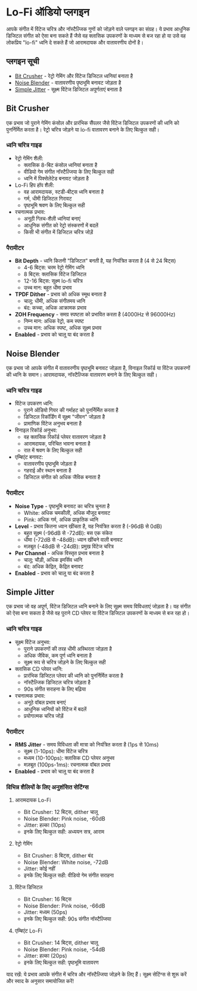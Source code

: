 # Lo-Fi ऑडियो प्लगइन

आपके संगीत में विंटेज चरित्र और नॉस्टैल्जिक गुणों को जोड़ने वाले प्लगइन का संग्रह। ये प्रभाव आधुनिक डिजिटल संगीत को ऐसा बना सकते हैं जैसे वह क्लासिक उपकरणों के माध्यम से बज रहा हो या उसे वह लोकप्रिय "lo-fi" ध्वनि दे सकते हैं जो आरामदायक और वातावरणीय दोनों है।

## प्लगइन सूची

- [Bit Crusher](#bit-crusher) - रेट्रो गेमिंग और विंटेज डिजिटल ध्वनियां बनाता है
- [Noise Blender](#noise-blender) - वातावरणीय पृष्ठभूमि बनावट जोड़ता है
- [Simple Jitter](#simple-jitter) - सूक्ष्म विंटेज डिजिटल अपूर्णताएं बनाता है

## Bit Crusher

एक प्रभाव जो पुराने गेमिंग कंसोल और प्रारंभिक सैंपलर जैसे विंटेज डिजिटल उपकरणों की ध्वनि को पुनर्निर्मित करता है। रेट्रो चरित्र जोड़ने या lo-fi वातावरण बनाने के लिए बिल्कुल सही।

### ध्वनि चरित्र गाइड
- रेट्रो गेमिंग शैली:
  - क्लासिक 8-बिट कंसोल ध्वनियां बनाता है
  - वीडियो गेम संगीत नॉस्टैल्जिया के लिए बिल्कुल सही
  - ध्वनि में पिक्सेलेटेड बनावट जोड़ता है
- Lo-Fi हिप हॉप शैली:
  - वह आरामदायक, स्टडी-बीट्स ध्वनि बनाता है
  - गर्म, धीमी डिजिटल गिरावट
  - पृष्ठभूमि श्रवण के लिए बिल्कुल सही
- रचनात्मक प्रभाव:
  - अनूठी ग्लिच-शैली ध्वनियां बनाएं
  - आधुनिक संगीत को रेट्रो संस्करणों में बदलें
  - किसी भी संगीत में डिजिटल चरित्र जोड़ें

### पैरामीटर
- **Bit Depth** - ध्वनि कितनी "डिजिटल" बनती है, यह नियंत्रित करता है (4 से 24 बिट्स)
  - 4-6 बिट्स: चरम रेट्रो गेमिंग ध्वनि
  - 8 बिट्स: क्लासिक विंटेज डिजिटल
  - 12-16 बिट्स: सूक्ष्म lo-fi चरित्र
  - उच्च मान: बहुत धीमा प्रभाव
- **TPDF Dither** - प्रभाव को अधिक स्मूथ बनाता है
  - चालू: धीमी, अधिक संगीतमय ध्वनि
  - बंद: कच्चा, अधिक आक्रामक प्रभाव
- **ZOH Frequency** - समग्र स्पष्टता को प्रभावित करता है (4000Hz से 96000Hz)
  - निम्न मान: अधिक रेट्रो, कम स्पष्ट
  - उच्च मान: अधिक स्पष्ट, अधिक सूक्ष्म प्रभाव
- **Enabled** - प्रभाव को चालू या बंद करता है

## Noise Blender

एक प्रभाव जो आपके संगीत में वातावरणीय पृष्ठभूमि बनावट जोड़ता है, विनाइल रिकॉर्ड या विंटेज उपकरणों की ध्वनि के समान। आरामदायक, नॉस्टैल्जिक वातावरण बनाने के लिए बिल्कुल सही।

### ध्वनि चरित्र गाइड
- विंटेज उपकरण ध्वनि:
  - पुराने ऑडियो गियर की गर्माहट को पुनर्निर्मित करता है
  - डिजिटल रिकॉर्डिंग में सूक्ष्म "जीवन" जोड़ता है
  - प्रामाणिक विंटेज अनुभव बनाता है
- विनाइल रिकॉर्ड अनुभव:
  - वह क्लासिक रिकॉर्ड प्लेयर वातावरण जोड़ता है
  - आरामदायक, परिचित भावना बनाता है
  - रात में श्रवण के लिए बिल्कुल सही
- एम्बिएंट बनावट:
  - वातावरणीय पृष्ठभूमि जोड़ता है
  - गहराई और स्थान बनाता है
  - डिजिटल संगीत को अधिक जैविक बनाता है

### पैरामीटर
- **Noise Type** - पृष्ठभूमि बनावट का चरित्र चुनता है
  - White: अधिक चमकीली, अधिक मौजूद बनावट
  - Pink: अधिक गर्म, अधिक प्राकृतिक ध्वनि
- **Level** - प्रभाव कितना ध्यान खींचता है, यह नियंत्रित करता है (-96dB से 0dB)
  - बहुत सूक्ष्म (-96dB से -72dB): बस एक संकेत
  - धीमा (-72dB से -48dB): ध्यान खींचने वाली बनावट
  - मज़बूत (-48dB से -24dB): प्रमुख विंटेज चरित्र
- **Per Channel** - अधिक विस्तृत प्रभाव बनाता है
  - चालू: चौड़ी, अधिक इमर्सिव ध्वनि
  - बंद: अधिक केंद्रित, केंद्रित बनावट
- **Enabled** - प्रभाव को चालू या बंद करता है

## Simple Jitter

एक प्रभाव जो वह अपूर्ण, विंटेज डिजिटल ध्वनि बनाने के लिए सूक्ष्म समय विविधताएं जोड़ता है। यह संगीत को ऐसा बना सकता है जैसे वह पुराने CD प्लेयर या विंटेज डिजिटल उपकरणों के माध्यम से बज रहा हो।

### ध्वनि चरित्र गाइड
- सूक्ष्म विंटेज अनुभव:
  - पुराने उपकरणों की तरह धीमी अस्थिरता जोड़ता है
  - अधिक जैविक, कम पूर्ण ध्वनि बनाता है
  - सूक्ष्म रूप से चरित्र जोड़ने के लिए बिल्कुल सही
- क्लासिक CD प्लेयर ध्वनि:
  - प्रारंभिक डिजिटल प्लेयर की ध्वनि को पुनर्निर्मित करता है
  - नॉस्टैल्जिक डिजिटल चरित्र जोड़ता है
  - 90s संगीत सराहना के लिए बढ़िया
- रचनात्मक प्रभाव:
  - अनूठे वॉबल प्रभाव बनाएं
  - आधुनिक ध्वनियों को विंटेज में बदलें
  - प्रयोगात्मक चरित्र जोड़ें

### पैरामीटर
- **RMS Jitter** - समय विविधता की मात्रा को नियंत्रित करता है (1ps से 10ms)
  - सूक्ष्म (1-10ps): धीमा विंटेज चरित्र
  - मध्यम (10-100ps): क्लासिक CD प्लेयर अनुभव
  - मज़बूत (100ps-1ms): रचनात्मक वॉबल प्रभाव
- **Enabled** - प्रभाव को चालू या बंद करता है

### विभिन्न शैलियों के लिए अनुशंसित सेटिंग्स

1. आरामदायक Lo-Fi
   - Bit Crusher: 12 बिट्स, dither चालू
   - Noise Blender: Pink noise, -60dB
   - Jitter: हल्का (10ps)
   - इनके लिए बिल्कुल सही: अध्ययन सत्र, आराम

2. रेट्रो गेमिंग
   - Bit Crusher: 8 बिट्स, dither बंद
   - Noise Blender: White noise, -72dB
   - Jitter: कोई नहीं
   - इनके लिए बिल्कुल सही: वीडियो गेम संगीत सराहना

3. विंटेज डिजिटल
   - Bit Crusher: 16 बिट्स
   - Noise Blender: Pink noise, -66dB
   - Jitter: मध्यम (50ps)
   - इनके लिए बिल्कुल सही: 90s संगीत नॉस्टैल्जिया

4. एम्बिएंट Lo-Fi
   - Bit Crusher: 14 बिट्स, dither चालू
   - Noise Blender: Pink noise, -54dB
   - Jitter: हल्का (20ps)
   - इनके लिए बिल्कुल सही: पृष्ठभूमि वातावरण

याद रखें: ये प्रभाव आपके संगीत में चरित्र और नॉस्टैल्जिया जोड़ने के लिए हैं। सूक्ष्म सेटिंग्स से शुरू करें और स्वाद के अनुसार समायोजित करें!